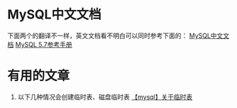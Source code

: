 # MySQL中文文档
下面两个的翻译不一样，英文文档看不明白可以同时参考下面的：
[MySQL中文文档](https://www.docs4dev.com/docs/zh/mysql/5.7/reference)
[MySQL 5.7参考手册](http://www.searchdoc.cn/rdbms/mysql/dev.mysql.com/doc/refman/5.7/en/index.com.coder114.cn.html)
# 有用的文章
1. 以下几种情况会创建临时表、磁盘临时表
[【mysql】关于临时表](https://www.cnblogs.com/chenpingzhao/p/4954854.html)

